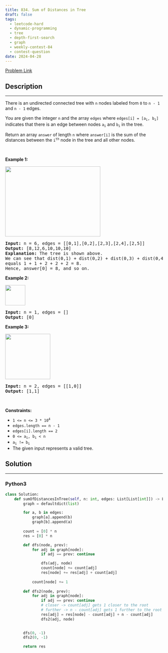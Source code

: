 ```yaml
---
title: 834. Sum of Distances in Tree
draft: false
tags: 
  - leetcode-hard
  - dynamic-programming
  - tree
  - depth-first-search
  - graph
  - weekly-contest-84
  - contest-question
date: 2024-04-28
---
```


[Problem Link](https://leetcode.com/problems/sum-of-distances-in-tree/)

## Description

---
<p>There is an undirected connected tree with <code>n</code> nodes labeled from <code>0</code> to <code>n - 1</code> and <code>n - 1</code> edges.</p>

<p>You are given the integer <code>n</code> and the array <code>edges</code> where <code>edges[i] = [a<sub>i</sub>, b<sub>i</sub>]</code> indicates that there is an edge between nodes <code>a<sub>i</sub></code> and <code>b<sub>i</sub></code> in the tree.</p>

<p>Return an array <code>answer</code> of length <code>n</code> where <code>answer[i]</code> is the sum of the distances between the <code>i<sup>th</sup></code> node in the tree and all other nodes.</p>

<p>&nbsp;</p>
<p><strong class="example">Example 1:</strong></p>
<img alt="" src="https://assets.leetcode.com/uploads/2021/07/23/lc-sumdist1.jpg" style="width: 304px; height: 224px;" />
<pre>
<strong>Input:</strong> n = 6, edges = [[0,1],[0,2],[2,3],[2,4],[2,5]]
<strong>Output:</strong> [8,12,6,10,10,10]
<strong>Explanation:</strong> The tree is shown above.
We can see that dist(0,1) + dist(0,2) + dist(0,3) + dist(0,4) + dist(0,5)
equals 1 + 1 + 2 + 2 + 2 = 8.
Hence, answer[0] = 8, and so on.
</pre>

<p><strong class="example">Example 2:</strong></p>
<img alt="" src="https://assets.leetcode.com/uploads/2021/07/23/lc-sumdist2.jpg" style="width: 64px; height: 65px;" />
<pre>
<strong>Input:</strong> n = 1, edges = []
<strong>Output:</strong> [0]
</pre>

<p><strong class="example">Example 3:</strong></p>
<img alt="" src="https://assets.leetcode.com/uploads/2021/07/23/lc-sumdist3.jpg" style="width: 144px; height: 145px;" />
<pre>
<strong>Input:</strong> n = 2, edges = [[1,0]]
<strong>Output:</strong> [1,1]
</pre>

<p>&nbsp;</p>
<p><strong>Constraints:</strong></p>

<ul>
	<li><code>1 &lt;= n &lt;= 3 * 10<sup>4</sup></code></li>
	<li><code>edges.length == n - 1</code></li>
	<li><code>edges[i].length == 2</code></li>
	<li><code>0 &lt;= a<sub>i</sub>, b<sub>i</sub> &lt; n</code></li>
	<li><code>a<sub>i</sub> != b<sub>i</sub></code></li>
	<li>The given input represents a valid tree.</li>
</ul>


## Solution

---
### Python3
``` py title='sum-of-distances-in-tree'
class Solution:
    def sumOfDistancesInTree(self, n: int, edges: List[List[int]]) -> List[int]:
        graph = defaultdict(list)

        for a, b in edges:
            graph[a].append(b)
            graph[b].append(a)
        
        count = [0] * n
        res = [0] * n

        def dfs(node, prev):
            for adj in graph[node]:
                if adj == prev: continue

                dfs(adj, node)
                count[node] += count[adj]
                res[node] += res[adj] + count[adj]
            
            count[node] += 1
        
        def dfs2(node, prev):
            for adj in graph[node]:
                if adj == prev: continue
                # closer -> count[adj] gets 1 closer to the root
                # further -> n - count[adj] gets 1 further to the root
                res[adj] = res[node] - count[adj] + n - count[adj]
                dfs2(adj, node)

        
        dfs(0, -1)
        dfs2(0, -1)

        return res
```

